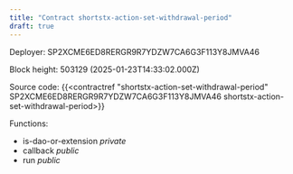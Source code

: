 ```yaml
---
title: "Contract shortstx-action-set-withdrawal-period"
draft: true
---
```

Deployer: SP2XCME6ED8RERGR9R7YDZW7CA6G3F113Y8JMVA46


 



Block height: 503129 (2025-01-23T14:33:02.000Z)

Source code: {{<contractref "shortstx-action-set-withdrawal-period" SP2XCME6ED8RERGR9R7YDZW7CA6G3F113Y8JMVA46 shortstx-action-set-withdrawal-period>}}

Functions:

* is-dao-or-extension _private_
* callback _public_
* run _public_
